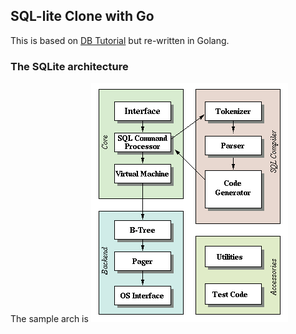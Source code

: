 ## SQL-lite Clone with Go

This is based on [DB Tutorial](https://cstack.github.io/db_tutorial) but re-written in Golang.

### The SQLite architecture

The sample arch is 
![SQLite Arch](imgs/SQLite%20Arch.gif)